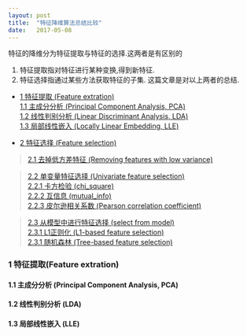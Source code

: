 ```yaml
---
layout: post
title:  "特征降维算法总结比较"
date:   2017-05-08
---
```


特征的降维分为特征提取与特征的选择.这两者是有区别的
1. 特征提取指对特征进行某种变换,得到新特征.
2. 特征选择指通过某些方法获取特征的子集.
这篇文章是对以上两者的总结.

* [1 特征提取 (Feature extration)](#1)
<br>[1.1 主成分分析 (Principal Component Analysis, PCA)](#1.1)
<br>[1.2 线性判别分析 (Linear Discriminant Analysis, LDA)](#1.2)
<br>[1.3 局部线性嵌入 (Locally Linear Embedding, LLE)](#1.3)

* [2 特征选择 (Feature selection)](#2)
>[2.1 去掉低方差特征 (Removing features with low variance)](#2.1)

>[2.2 单变量特征选择 (Univariate feature selection)](#2.2)
<br>[2.2.1 卡方检验 (chi_square)](#2.2.1)
<br>[2.2.2 互信息 (mutual_info)](#2.2.2)
<br>[2.2.3 皮尔逊相关系数 (Pearson correlation coefficient)](#2.2.3)

>[2.3 从模型中进行特征选择 (select from model)](#2.3)
<br>	[2.3.1 L1正则化 (L1-based feature selection)](#2.3.1)
<br>	[2.3.1 随机森林 (Tree-based feature selection)](#2.3.2)





<h3 id="1">1 特征提取(Feature extration)</h3>

<h4 id="1.1">1.1 主成分分析 (Principal Component Analysis, PCA)</h4>

<h4 id="1.2">1.2 线性判别分析 (LDA)</h4>

<h4 id="1.3">1.3 局部线性嵌入 (LLE)</h4>

